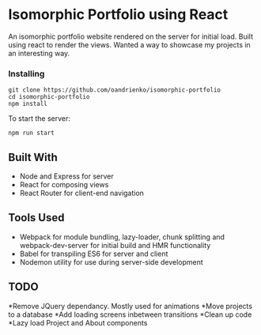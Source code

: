 # Isomorphic Portfolio using React

An isomorphic portfolio website rendered on the server for initial load. Built using react to render the views. Wanted a way to showcase my projects in an interesting way.

### Installing

```
git clone https://github.com/oandrienko/isomorphic-portfolio
cd isomorphic-portfolio
npm install
```

To start the server:

```
npm run start
```

## Built With

* Node and Express for server
* React for composing views
* React Router for client-end navigation

## Tools Used

* Webpack for module bundling, lazy-loader, chunk splitting and webpack-dev-server for initial build and HMR functionality
* Babel for transpiling ES6 for server and client
* Nodemon utility for use during server-side development

## TODO

*Remove JQuery dependancy. Mostly used for animations
*Move projects to a database
*Add loading screens inbetween transitions
*Clean up code
*Lazy load Project and About components
